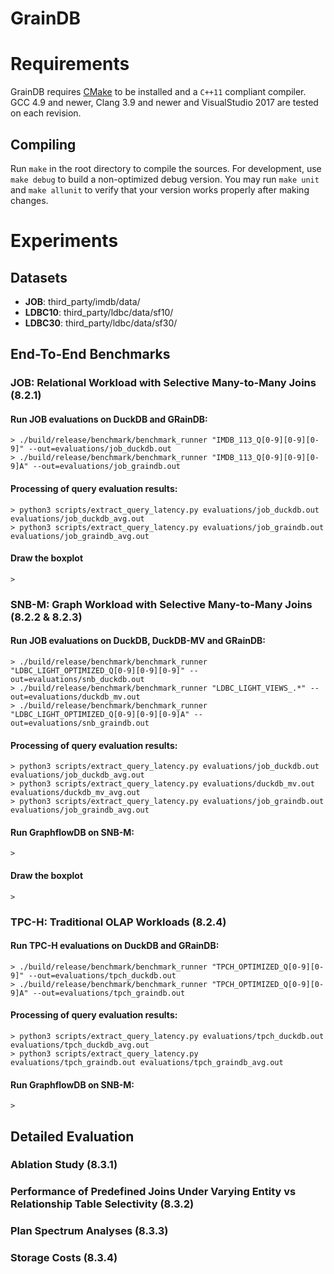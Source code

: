 # GrainDB

# Requirements

GrainDB requires [CMake](https://cmake.org) to be installed and a `C++11` compliant compiler. GCC 4.9 and newer, Clang
3.9 and newer and VisualStudio 2017 are tested on each revision.

## Compiling

Run `make` in the root directory to compile the sources. For development, use `make debug` to build a non-optimized
debug version. You may run `make unit` and `make allunit` to verify that your version works properly after making
changes.

# Experiments
## Datasets
- **JOB**: third_party/imdb/data/
- **LDBC10**: third_party/ldbc/data/sf10/
- **LDBC30**: third_party/ldbc/data/sf30/

## End-To-End Benchmarks

### JOB: Relational Workload with Selective Many-to-Many Joins (8.2.1)
#### Run JOB evaluations on DuckDB and GRainDB:
```shell
> ./build/release/benchmark/benchmark_runner "IMDB_113_Q[0-9][0-9][0-9]" --out=evaluations/job_duckdb.out
> ./build/release/benchmark/benchmark_runner "IMDB_113_Q[0-9][0-9][0-9]A" --out=evaluations/job_graindb.out
```

#### Processing of query evaluation results:
```shell
> python3 scripts/extract_query_latency.py evaluations/job_duckdb.out evaluations/job_duckdb_avg.out
> python3 scripts/extract_query_latency.py evaluations/job_graindb.out evaluations/job_graindb_avg.out
```

#### Draw the boxplot
```shell
>
```


### SNB-M: Graph Workload with Selective Many-to-Many Joins (8.2.2 & 8.2.3)
#### Run JOB evaluations on DuckDB, DuckDB-MV and GRainDB:
```shell
> ./build/release/benchmark/benchmark_runner "LDBC_LIGHT_OPTIMIZED_Q[0-9][0-9][0-9]" --out=evaluations/snb_duckdb.out
> ./build/release/benchmark/benchmark_runner "LDBC_LIGHT_VIEWS_.*" --out=evaluations/duckdb_mv.out
> ./build/release/benchmark/benchmark_runner "LDBC_LIGHT_OPTIMIZED_Q[0-9][0-9][0-9]A" --out=evaluations/snb_graindb.out
```

#### Processing of query evaluation results:
```shell
> python3 scripts/extract_query_latency.py evaluations/job_duckdb.out evaluations/job_duckdb_avg.out
> python3 scripts/extract_query_latency.py evaluations/duckdb_mv.out evaluations/duckdb_mv_avg.out
> python3 scripts/extract_query_latency.py evaluations/job_graindb.out evaluations/job_graindb_avg.out
```

#### Run GraphflowDB on SNB-M:
```shell
>
```

#### Draw the boxplot
```shell
>
```

### TPC-H: Traditional OLAP Workloads (8.2.4)
#### Run TPC-H evaluations on DuckDB and GRainDB:
```shell
> ./build/release/benchmark/benchmark_runner "TPCH_OPTIMIZED_Q[0-9][0-9]" --out=evaluations/tpch_duckdb.out
> ./build/release/benchmark/benchmark_runner "TPCH_OPTIMIZED_Q[0-9][0-9]A" --out=evaluations/tpch_graindb.out
```

#### Processing of query evaluation results:
```shell
> python3 scripts/extract_query_latency.py evaluations/tpch_duckdb.out evaluations/tpch_duckdb_avg.out
> python3 scripts/extract_query_latency.py evaluations/tpch_graindb.out evaluations/tpch_graindb_avg.out
```

#### Run GraphflowDB on SNB-M:
```shell
>
```

## Detailed Evaluation
### Ablation Study (8.3.1)

### Performance of Predefined Joins Under Varying Entity vs Relationship Table Selectivity (8.3.2)

### Plan Spectrum Analyses (8.3.3)

### Storage Costs (8.3.4)
